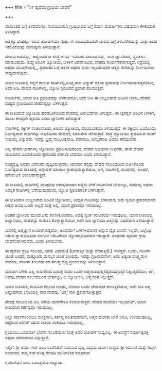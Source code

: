 +++
title = "೦೯ ಹೃದಯ ಗ್ರಂಥಿಯ ಬೇಧನೆ"

+++


ವೇದಾಂತದ ಬಗ್ಗೆ ತಿಳಿದವರಿಗೂ, ಸಂಶಯವಿರುವ ಗ್ರಂಥಿಭೇದದ ಬಗ್ಗೆ ರಮಣ ಮಹರ್ಷಿಗಳು ವಿಷದವಾಗಿ ಕೆಳಕಂಡಂತೆ ತಿಳಿಸಿದ್ದಾರೆ.

ಆತ್ಮಕ್ಕೂ ದೇಹಕ್ಕೂ ಇರುವ ಜೋಡಣೆಯೇ ಗ್ರಂಥಿ.  ಈ ಸಂಬಂಧದಿಂದಲೇ ದೇಹದ ಬಗ್ಗೆ ತಿಳುವಳಿಕೆಯನ್ನು ಮತ್ತು ಅದರ ಇರುವಿಕೆಯನ್ನು ಮನುಷ್ಯನು ತಿಳಿಯುತ್ತಾನೆ.

ದೇಹವು ಜಡವಸ್ತು,. ಆತ್ಮನಾದರೋ ಶುದ್ಧ ಅರಿವು.  ಇವೆರಡರ ಸಂಬಂಧವನ್ನು,  ನಾವು ಜ್ಞಾನದಿಂದ, ವ್ಯವಕಲನ ಮಾಡಬಹುದು.   ಶುದ್ಧ ಅರಿವಿನ ಜ್ಯೋತಿಯ, ಬೆಳಕಿನ ಆವರಣದಿಂದ, ದೇಹವು ಕಾರ್ಯಗತವಾಗುತ್ತದೆ.  ನಿದ್ರೆಯಲ್ಲಿ ಅಥವಾ ಮೂರ್ಛೆಯಲ್ಲಿ,, ಪ್ರಪಂಚದ  ಬಗ್ಗೆ ಆತಂಕ ಅಥವಾ ಭಯ ಇಲ್ಲದಿರುವುದೇ ಆತ್ಮನ ನೆಲೆಯನ್ನು ನಿರ್ಣಯಿಸಲು ಸಾಧ್ಯವಾಗುವುದು.

ಯಾವ ರೀತಿಯಲ್ಲಿ ಕಣ್ಣಿಗೆ ಕಾಣುವ ತಂತಿಗಳಲ್ಲಿ,ಸೂಕ್ಷ್ಮವಾದ ವಿದ್ಯುತ್ ಶಕ್ತಿಯ ಪ್ರವಾಹವು ನಿರ್ಣಯವಾಗುತ್ತದೆಯೋ, ಅದೇ ರೀತಿ. ದೇಹದ ನಾಡಿಗಳಲ್ಲಿ, ಜ್ಯೋತಿ ಸ್ವರೂಪದ ಪ್ರವಾಹ  ಹರಿಯುತ್ತದೆ.

ಸೂರ್ಯನು, ಯಾವ ರೀತಿ ಪ್ರಪಂಚವನ್ನು ಬೆಳಗುವನೋ, ಅದೇ ರೀತಿ ಈ ಉಜ್ವಲವಾದ ಅರಿವಿನ ಬೆಳಕು, ದೇಹದ ಮಧ್ಯದ ಗ್ರಂಥಿಯಿಂದ ದೇಹವನ್ನೆಲ್ಲಾ  ಬೆಳಗುತ್ತದೆ.

ಈ ರೀತಿಯಾದ ಜ್ಯೋತಿಯ ಹರಡುವಿಕೆಯಿಂದ ದೇಹದಲ್ಲಿ ಅನುಭವಗಳು ಆಗುತ್ತದೆ..  ಈ ಚೈತನ್ಯದ  ಅರಿವಿನ ಬೆಳಕಿಗೆ, ಮೂಲ  ಕೇಂದ್ರವೇ ಹೃದಯ ಎಂದು ಜ್ಞಾನಿಗಳು ತಿಳಿಸುತ್ತಾರೆ.

ನಾಡಿಗಳಲ್ಲಿ ಶಕ್ತಿಗಳ ಸಂಚಲನದಿಂದ, ಅರಿವಿನ ಜ್ಯೋತಿಯ, ಹರಿಯುವಿಕೆಯು ತಿಳಿಯುತ್ತದೆ. ಈ ಶಕ್ತಿಯು ಒಂದೊಂದು ನಿರ್ದಿಷ್ಟವಾದ ನಾಡಿಗಳನ್ನು ಅಪ್ಪಿಕೊಂಡು ದೇಹದಲ್ಲಿ ಸಹಜವಾಗಿ ಚಲಿಸುತ್ತದೆ.     ಶುದ್ಧ ಜ್ಯೋತಿಯು ಪ್ರವಹಿಸುವ ನಾಡಿಗೆ ಸುಷುಮ್ನ ಎನ್ನುವರು. ಇದನ್ನು  ಬ್ರಹ್ಮ ನಾಡಿ,ಆತ್ಮನಾಡಿ, ಪರಾನಾಡಿ, ಅಮೃತನಾಡಿ ಎಂದೂ ಕರೆಯುವರು.

ಎಲ್ಲ ದೇಹದ ಭಾಗಗಳಲ್ಲಿ ಜ್ಯೋತಿಯು ಪ್ರವಹಿಸುವುದರಿಂದ, ದೇಹದ ಅಭಿಮಾನ ಉಳ್ಳವರು, ತಾನೇ  ದೇಹದ ಯಜಮಾನ ಎಂದುಕೊಂಡು ಪ್ರಪಂಚವು ತನಗಿಂತ ಬೇರೆಯೇ ಎಂದು ತಿಳಿಯುತ್ತಾನೆ.

ಸೂಕ್ಷ್ಮದೃಷ್ಟಿ ಅಥವಾ ವಿವೇಚನಾ ದೃಷ್ಟಿಯುಳ್ಳವರು, ಯಾವಾಗ ತನ್ನನ್ನು ದೇಹದ ಸಂಬಂಧದಿಂದ ಬಿಡಿಸಿಕೊಂಡು ನಿರ್ದಿಷ್ಟವಾದ ರೀತಿಯಲ್ಲಿ ಅನ್ವೇಷಣೆ ಮಾಡಲು ಪ್ರಾರಂಭಿಸುತ್ತಾರೆಯೋ, ಆಗ, ನಾಡಿಗಳಲ್ಲಿ ಮಂಥನವು, ಅಂದರೆ,  ಕಡೆಯುವಿಕೆ ಆರಂಭವಾಗುತ್ತದೆ.

ಈ ರೀತಿಯಲ್ಲಿ ನಾಡಿಗಳಲ್ಲಿ ಮಂಥನವು   ಆರಂಭವಾದಾಗ ಆತ್ಮನು ಬೇರೆ ನಾಡಿಗಳಿಂದ ಬೇರ್ಪಟ್ಟು, ಸುಷುಮ್ನ ಅಥವಾ ಅಮೃತ ನಾಡಿಗಳಲ್ಲಿ ಬೆರೆಯುವುದರಿಂದ, ಜ್ಯೋತಿ ಸ್ವರೂಪನಂತೆ ಬೆಳಗುತ್ತಾನೆ.

ಈ ರೀತಿಯಾಗಿ ಉಜ್ವಲವಾದ ಅರಿವಿನ ಜ್ಯೋತಿಯು, ಅಮೃತ ನಾಡಿಯನ್ನು ಬೆಳಗಿದಾಗ, ಅದು ಸ್ವಯಂ ಪ್ರಕಾಶಮಾನದ  ಆತ್ಮದ ಅರಿವು ಒಂದೇ ಅಲ್ಲದೆ ಮತ್ತೆ ಅಲ್ಲಿ, ಯಾವ ಪ್ರಕಾಶವೂ ಇರುವುದಿಲ್ಲ.

ಅಂತಹ ಜ್ಞಾನೀಯ ಮುಂದೆ,ಏನು ಕಾಣಿಸಿಕೊಂಡರೂ, ಅದಕ್ಕೆ ಸ್ವಂತ ಇರುವಿಕೆಯೇ ಇರುವುದಿಲ್ಲ.  ಯಾವ ರೀತಿಯಲ್ಲಿ ಅಜ್ಞಾನಿಯು, ದೇಹವನ್ನು ಗುರುತಿಸಿ ಕೊಳ್ಳುತ್ತಾನೆಯೋ, ಅದೇ ರೀತಿ ಜ್ಞಾನಿಯು,ಆತ್ಮನನ್ನು ವಿಷದವಾಗಿ ತಿಳಿಯುತ್ತಾನೆ.

ಯಾರಲ್ಲಿ ಆತ್ಮಜ್ಞಾನ ಉಂಟಾಗಿರುತ್ತದೋ, ಅಂಥವರಿಗೆ  ಒಳಗೆ+ಹೊರಗೆ ಅನ್ನುವ ದ್ವೈತ ಭಾವನೆ ಇಲ್ಲದೇ, ಎಲ್ಲೆಲ್ಲೂ ಇರುವ ಸ್ವಾನುಭೂತಿಯ ಅಱಿವಿನ ಇರುವಿಕೆಯೇ ಜ್ಯೋತಸ್ವರೂಪನಾಗಿ ಇರುತ್ತಾರೆ. ಅಂಥವರು ಹೃದಯ ಗ್ರಂಥಿ ಬೇಧನೆಯಾಗಿರುವರು.,ಎಂದು ತಿಳಿಯಬೇಕು.

ಈ ಹೃದಯ ಗ್ರಂಥಿ ಸಂಬಂಧ, ಎರಡು ವಿಧವಾಗಿ( (ಭಾವಾತ್ಮಿಕ ಮತ್ತು ದೇಹಾತ್ಮಿಕ),) ಇರುತ್ತದೆ.   ಒಂದು, ನಾಡಿಗಳ  ಜೊತೆ ಬಂಧನ, ಮತ್ತೊಂದು ಮನಸ್ಸಿನ ಜೊತೆ ಬಾಂಧವ್ಯ.  ಇದನ್ನು ಗ್ರಹಿಸುವವನಿಗೆ, ಅದು ಅತ್ಯಂತ ಸೂಕ್ಷ್ಮವಾಗಿ ಕಂಡರೂ, ನಾಡಿಗಳ ಸಂಬಂಧದಿಂದ ಸಮಸ್ತ ದೃಶ್ಯ ಪ್ರಪಂಚವನ್ನು ತಿಳಿಯುತ್ತಾನೆ.

ಯಾವಾಗ ಬೆಳಕು ಎಲ್ಲ ನಾಡಿಗಳಿಂದ ಹಿಂದಕ್ಕೆ ಸರಿದು ಒಂದೇ ಆತ್ಮನಾಡಿಯಲ್ಲಿ(ಹೃದಯಗ್ರಂಥಿ) ನಿಲ್ಲುತ್ತದೆಯೋ, ಆಗ, ಅರಿವು, ದೇಹದ ಸಂಬಂಧದಿಂದ ಬೇರ್ಪಟ್ಟು, ಆ ಜ್ಯೋತಿಯು,  ಆತ್ಮ ನಂತೆ ನಿಲ್ಲುತ್ತದೆ.

ಯಾವ ರೀತಿಯಲ್ಲಿ ಕಾಯಿಸಿದ ಕಬ್ಬಿಣದ ಗುಂಡು, ಬೆಂಕಿಯ ಒಂದು ಚೆಂಡಿನಂತೆ ಕಾಣುತ್ತದೆಯೋ, ಅದೇ ರೀತಿ ಆತ್ಮ ಅನ್ವೇಷಣೆಯ ಬೆಂಕಿಯಲ್ಲಿ ಕಾದ ದೇಹವು,  ‘ಆತ್ಮ’ ನಾಗಿ  ಪ್ರಕಾಶಗೋಳ್ಳುತ್ತದೆ.

ದೇಹಕ್ಕೆ ಸಂಬಂಧಿಸಿದ ಎಲ್ಲ ಹಳೆಯ ವಾಸನೆಗಳೂ ಕಳಚಿಬೀಳುತ್ತವೆ. ದೇಹದ ಪರಿವೆಯೇ ಇಲ್ಲದವನಿಗೆ, ಯಾವ ರೀತಿಯಾದ ಕರ್ತವ್ಯವೂ ಇರುವುದಿಲ್ಲ.

ಎಲ್ಲಾ ಕರ್ಮಗಳಿಂದಲೂ ಮುಕ್ತನಾಗಿ, ಕರ್ತವ್ಯ ರಹಿತನಾದವನಿಗೆ, ಆತ್ಮನ ಹೊರತು ಬೇರೆ ಏನೂ, ಉಳಿಯುವುದಿಲ್ಲ, ಆದ್ದರಿಂದ ಅವನಿಗೆ ಯಾವ ರೀತಿಯ ಶಂಕೆಯೂ ಇರುವುದಿಲ್ಲ.

ಗ್ರಂಥಿಯು,ಒಂದಾವರ್ತಿ  ಭೇದನೆ ಗೊಂಡಮೇಲೆ ಮತ್ತೆ ಅದರ ಜೋಡಣೆ ಸಾಧ್ಯವಿಲ್ಲ.  ಈ ಅವಸ್ಥೆಗೆ ಸರ್ವೋಚ್ಛಶಕ್ತಿ  ಅಥವಾ ಪರಮಶಾಂತಿ ಎನ್ನುತ್ತಾರೆ.

ಇಲ್ಲಿಗೆ. ಶ್ರೀ ರಮಣ ಗೀತೆ ಎಂಬ ಉಪನಿಷತ್  ಸಾರವಾದ  ಬ್ರಹ್ನ ವಿದ್ಯೆಯ ಯೋಗ ಶಾಸ್ತ್ರದ. ಶ್ರೀ ರಮಣರ ಮತ್ತು ಶಿಷ್ಯರ. ಸಂವಾದದ. ಕಾವ್ಯ ಕಂಠ ವಸಿಷ್ಠ ಗಣಪತಿ ಮುನಿಗಳಿಂದ ರಚಿತವಾದ

ಗ್ರಂಥಿಬೇಧನೆ  ಎಂಬ ಒಂಬತ್ತನೆಯ ಅಧ್ಯಾಯ.






